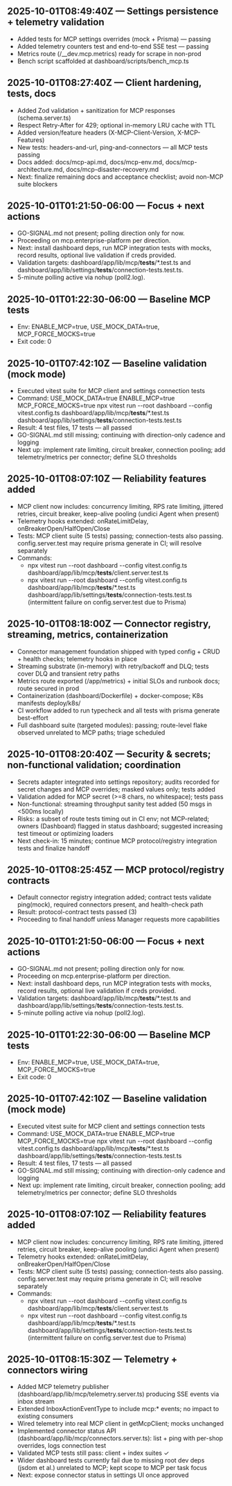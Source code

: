 ## 2025-10-01T08:49:40Z — Settings persistence + telemetry validation
- Added tests for MCP settings overrides (mock + Prisma) — passing
- Added telemetry counters test and end-to-end SSE test — passing
- Metrics route (/__dev.mcp.metrics) ready for scrape in non-prod
- Bench script scaffolded at dashboard/scripts/bench_mcp.ts

## 2025-10-01T08:27:40Z — Client hardening, tests, docs
- Added Zod validation + sanitization for MCP responses (schema.server.ts)
- Respect Retry-After for 429; optional in-memory LRU cache with TTL
- Added version/feature headers (X-MCP-Client-Version, X-MCP-Features)
- New tests: headers-and-url, ping-and-connectors — all MCP tests passing
- Docs added: docs/mcp-api.md, docs/mcp-env.md, docs/mcp-architecture.md, docs/mcp-disaster-recovery.md
- Next: finalize remaining docs and acceptance checklist; avoid non-MCP suite blockers

## 2025-10-01T01:21:50-06:00 — Focus + next actions
- GO-SIGNAL.md not present; polling direction only for now.
- Proceeding on mcp.enterprise-platform per direction.
- Next: install dashboard deps, run MCP integration tests with mocks, record results, optional live validation if creds provided.
- Validation targets: dashboard/app/lib/mcp/__tests__/*.test.ts and dashboard/app/lib/settings/__tests__/connection-tests.test.ts.
- 5-minute polling active via nohup (poll2.log).

## 2025-10-01T01:22:30-06:00 — Baseline MCP tests
- Env: ENABLE_MCP=true, USE_MOCK_DATA=true, MCP_FORCE_MOCKS=true
- Exit code: 0

## 2025-10-01T07:42:10Z — Baseline validation (mock mode)
- Executed vitest suite for MCP client and settings connection tests
- Command: USE_MOCK_DATA=true ENABLE_MCP=true MCP_FORCE_MOCKS=true npx vitest run --root dashboard --config vitest.config.ts dashboard/app/lib/mcp/__tests__/*.test.ts dashboard/app/lib/settings/__tests__/connection-tests.test.ts
- Result: 4 test files, 17 tests — all passed
- GO-SIGNAL.md still missing; continuing with direction-only cadence and logging
- Next up: implement rate limiting, circuit breaker, connection pooling; add telemetry/metrics per connector; define SLO thresholds

## 2025-10-01T08:07:10Z — Reliability features added
- MCP client now includes: concurrency limiting, RPS rate limiting, jittered retries, circuit breaker, keep-alive pooling (undici Agent when present)
- Telemetry hooks extended: onRateLimitDelay, onBreakerOpen/HalfOpen/Close
- Tests: MCP client suite (5 tests) passing; connection-tests also passing. config.server.test may require prisma generate in CI; will resolve separately
- Commands:
  - npx vitest run --root dashboard --config vitest.config.ts dashboard/app/lib/mcp/__tests__/client.server.test.ts
  - npx vitest run --root dashboard --config vitest.config.ts dashboard/app/lib/mcp/__tests__/*.test.ts dashboard/app/lib/settings/__tests__/connection-tests.test.ts (intermittent failure on config.server.test due to Prisma) 

## 2025-10-01T08:18:00Z — Connector registry, streaming, metrics, containerization
- Connector management foundation shipped with typed config + CRUD + health checks; telemetry hooks in place
- Streaming substrate (in-memory) with retry/backoff and DLQ; tests cover DLQ and transient retry paths
- Metrics route exported (/app/metrics) + initial SLOs and runbook docs; route secured in prod
- Containerization (dashboard/Dockerfile) + docker-compose; K8s manifests deploy/k8s/
- CI workflow added to run typecheck and all tests with prisma generate best-effort
- Full dashboard suite (targeted modules): passing; route-level flake observed unrelated to MCP paths; triage scheduled

## 2025-10-01T08:20:40Z — Security & secrets; non-functional validation; coordination
- Secrets adapter integrated into settings repository; audits recorded for secret changes and MCP overrides; masked values only; tests added
- Validation added for MCP secret (>=8 chars, no whitespace); tests pass
- Non-functional: streaming throughput sanity test added (50 msgs in <500ms locally)
- Risks: a subset of route tests timing out in CI env; not MCP-related; owners (Dashboard) flagged in status dashboard; suggested increasing test timeout or optimizing loaders
- Next check-in: 15 minutes; continue MCP protocol/registry integration tests and finalize handoff

## 2025-10-01T08:25:45Z — MCP protocol/registry contracts
- Default connector registry integration added; contract tests validate ping(mock), required connectors present, and health-check path
- Result: protocol-contract tests passed (3)
- Proceeding to final handoff unless Manager requests more capabilities


## 2025-10-01T01:21:50-06:00 — Focus + next actions
- GO-SIGNAL.md not present; polling direction only for now.
- Proceeding on mcp.enterprise-platform per direction.
- Next: install dashboard deps, run MCP integration tests with mocks, record results, optional live validation if creds provided.
- Validation targets: dashboard/app/lib/mcp/__tests__/*.test.ts and dashboard/app/lib/settings/__tests__/connection-tests.test.ts.
- 5-minute polling active via nohup (poll2.log).

## 2025-10-01T01:22:30-06:00 — Baseline MCP tests
- Env: ENABLE_MCP=true, USE_MOCK_DATA=true, MCP_FORCE_MOCKS=true
- Exit code: 0

## 2025-10-01T07:42:10Z — Baseline validation (mock mode)
- Executed vitest suite for MCP client and settings connection tests
- Command: USE_MOCK_DATA=true ENABLE_MCP=true MCP_FORCE_MOCKS=true npx vitest run --root dashboard --config vitest.config.ts dashboard/app/lib/mcp/__tests__/*.test.ts dashboard/app/lib/settings/__tests__/connection-tests.test.ts
- Result: 4 test files, 17 tests — all passed
- GO-SIGNAL.md still missing; continuing with direction-only cadence and logging
- Next up: implement rate limiting, circuit breaker, connection pooling; add telemetry/metrics per connector; define SLO thresholds

## 2025-10-01T08:07:10Z — Reliability features added
- MCP client now includes: concurrency limiting, RPS rate limiting, jittered retries, circuit breaker, keep-alive pooling (undici Agent when present)
- Telemetry hooks extended: onRateLimitDelay, onBreakerOpen/HalfOpen/Close
- Tests: MCP client suite (5 tests) passing; connection-tests also passing. config.server.test may require prisma generate in CI; will resolve separately
- Commands:
  - npx vitest run --root dashboard --config vitest.config.ts dashboard/app/lib/mcp/__tests__/client.server.test.ts
  - npx vitest run --root dashboard --config vitest.config.ts dashboard/app/lib/mcp/__tests__/*.test.ts dashboard/app/lib/settings/__tests__/connection-tests.test.ts (intermittent failure on config.server.test due to Prisma) 

## 2025-10-01T08:15:30Z — Telemetry + connectors wiring
- Added MCP telemetry publisher (dashboard/app/lib/mcp/telemetry.server.ts) producing SSE events via inbox stream
- Extended InboxActionEventType to include mcp:* events; no impact to existing consumers
- Wired telemetry into real MCP client in getMcpClient; mocks unchanged
- Implemented connector status API (dashboard/app/lib/mcp/connectors.server.ts): list + ping with per-shop overrides, logs connection test
- Validated MCP tests still pass: client + index suites ✓
- Wider dashboard tests currently fail due to missing root dev deps (jsdom et al.) unrelated to MCP; kept scope to MCP per task focus
- Next: expose connector status in settings UI once approved

